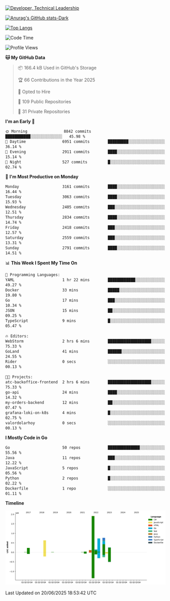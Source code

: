 <div>
  <a href="https://www.linkedin.com/in/arielpineiro/" target="_blank" rel="nofollow noopener noreferrer">
    <img src="https://img.shields.io/badge/-LinkedIn-%230077B5?style=for-the-badge&logo=linkedin&logoColor=white" alt="Developer, Technical Leadership" title="Ariel Piñeiro">
  </a>
</div>

[![Anurag's GitHub stats-Dark](https://github-readme-stats.vercel.app/api?username=arielsrv&show_icons=true&theme=dark#gh-dark-mode-only)](https://github.com/anuraghazra/github-readme-stats#gh-dark-mode-only)

[![Top Langs](https://github-readme-stats.vercel.app/api/top-langs/?username=arielsrv&layout=compact&langs_count=10&theme=dark#gh-dark-mode-only)](https://github.com/anuraghazra/github-readme-stats&theme=dark#gh-dark-mode-only)

<!--START_SECTION:waka-->
![Code Time](http://img.shields.io/badge/Code%20Time-1%2C329%20hrs%2013%20mins-blue)

![Profile Views](http://img.shields.io/badge/Profile%20Views-1-blue)

**🐱 My GitHub Data** 

> 📦 166.4 kB Used in GitHub's Storage 
 > 
> 🏆 66 Contributions in the Year 2025
 > 
> 💼 Opted to Hire
 > 
> 📜 109 Public Repositories 
 > 
> 🔑 31 Private Repositories 
 > 
**I'm an Early 🐤** 

```text
🌞 Morning                8842 commits        ███████████░░░░░░░░░░░░░░   45.98 % 
🌆 Daytime                6951 commits        █████████░░░░░░░░░░░░░░░░   36.14 % 
🌃 Evening                2911 commits        ████░░░░░░░░░░░░░░░░░░░░░   15.14 % 
🌙 Night                  527 commits         █░░░░░░░░░░░░░░░░░░░░░░░░   02.74 % 
```
📅 **I'm Most Productive on Monday** 

```text
Monday                   3161 commits        ████░░░░░░░░░░░░░░░░░░░░░   16.44 % 
Tuesday                  3063 commits        ████░░░░░░░░░░░░░░░░░░░░░   15.93 % 
Wednesday                2405 commits        ███░░░░░░░░░░░░░░░░░░░░░░   12.51 % 
Thursday                 2834 commits        ████░░░░░░░░░░░░░░░░░░░░░   14.74 % 
Friday                   2418 commits        ███░░░░░░░░░░░░░░░░░░░░░░   12.57 % 
Saturday                 2559 commits        ███░░░░░░░░░░░░░░░░░░░░░░   13.31 % 
Sunday                   2791 commits        ████░░░░░░░░░░░░░░░░░░░░░   14.51 % 
```


📊 **This Week I Spent My Time On** 

```text
💬 Programming Languages: 
YAML                     1 hr 22 mins        ████████████░░░░░░░░░░░░░   49.27 % 
Docker                   33 mins             █████░░░░░░░░░░░░░░░░░░░░   19.80 % 
Go                       17 mins             ███░░░░░░░░░░░░░░░░░░░░░░   10.34 % 
JSON                     15 mins             ██░░░░░░░░░░░░░░░░░░░░░░░   09.25 % 
TypeScript               9 mins              █░░░░░░░░░░░░░░░░░░░░░░░░   05.47 % 

🔥 Editors: 
WebStorm                 2 hrs 6 mins        ███████████████████░░░░░░   75.33 % 
GoLand                   41 mins             ██████░░░░░░░░░░░░░░░░░░░   24.55 % 
Rider                    0 secs              ░░░░░░░░░░░░░░░░░░░░░░░░░   00.13 % 

🐱‍💻 Projects: 
atc-backoffice-frontend  2 hrs 6 mins        ███████████████████░░░░░░   75.33 % 
go-api                   24 mins             ████░░░░░░░░░░░░░░░░░░░░░   14.32 % 
my-orders-backend        12 mins             ██░░░░░░░░░░░░░░░░░░░░░░░   07.47 % 
grafana-loki-on-k8s      4 mins              █░░░░░░░░░░░░░░░░░░░░░░░░   02.75 % 
valordolarhoy            0 secs              ░░░░░░░░░░░░░░░░░░░░░░░░░   00.13 % 
```

**I Mostly Code in Go** 

```text
Go                       50 repos            ██████████████░░░░░░░░░░░   55.56 % 
Java                     11 repos            ███░░░░░░░░░░░░░░░░░░░░░░   12.22 % 
JavaScript               5 repos             █░░░░░░░░░░░░░░░░░░░░░░░░   05.56 % 
Python                   2 repos             █░░░░░░░░░░░░░░░░░░░░░░░░   02.22 % 
Dockerfile               1 repo              ░░░░░░░░░░░░░░░░░░░░░░░░░   01.11 % 
```



**Timeline**

![Lines of Code chart](https://raw.githubusercontent.com/arielsrv/arielsrv/main/assets/bar_graph.png)


 Last Updated on 20/06/2025 18:53:42 UTC
<!--END_SECTION:waka-->
